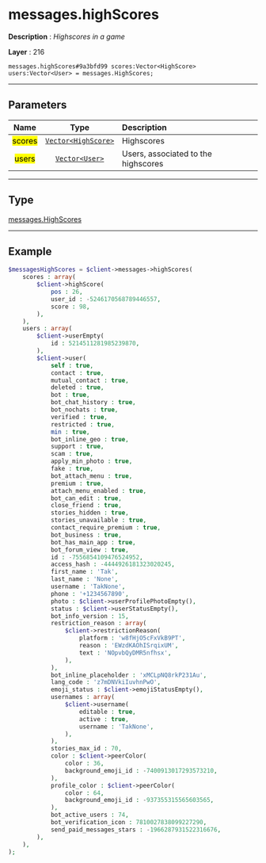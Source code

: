 # messages.highScores

**Description** : *Highscores in a game*

**Layer** : 216

```tl
messages.highScores#9a3bfd99 scores:Vector<HighScore> users:Vector<User> = messages.HighScores;
```

---

## Parameters

| Name | Type | Description |
| :---: | :---: | :--- |
| <mark>scores</mark> | [`Vector<HighScore>`](type/HighScore) | Highscores |
| <mark>users</mark> | [`Vector<User>`](type/User) | Users, associated to the highscores |

---

## Type

[messages.HighScores](type/messages.HighScores)

---

## Example

```php
$messagesHighScores = $client->messages->highScores(
	scores : array(
		$client->highScore(
			pos : 26,
			user_id : -5246170568789446557,
			score : 98,
		),
	),
	users : array(
		$client->userEmpty(
			id : 5214511281985239870,
		),
		$client->user(
			self : true,
			contact : true,
			mutual_contact : true,
			deleted : true,
			bot : true,
			bot_chat_history : true,
			bot_nochats : true,
			verified : true,
			restricted : true,
			min : true,
			bot_inline_geo : true,
			support : true,
			scam : true,
			apply_min_photo : true,
			fake : true,
			bot_attach_menu : true,
			premium : true,
			attach_menu_enabled : true,
			bot_can_edit : true,
			close_friend : true,
			stories_hidden : true,
			stories_unavailable : true,
			contact_require_premium : true,
			bot_business : true,
			bot_has_main_app : true,
			bot_forum_view : true,
			id : -7556854109476524952,
			access_hash : -4444926181323020245,
			first_name : 'Tak',
			last_name : 'None',
			username : 'TakNone',
			phone : '+1234567890',
			photo : $client->userProfilePhotoEmpty(),
			status : $client->userStatusEmpty(),
			bot_info_version : 15,
			restriction_reason : array(
				$client->restrictionReason(
					platform : 'w8fHjO5cFxVkB9PT',
					reason : 'EWzdKAOhISrqixUM',
					text : 'NOpvbQyDMR5nfhsx',
				),
			),
			bot_inline_placeholder : 'xMCLpNQ8rkP231Au',
			lang_code : 'z7mDNVkiIuvhnPwO',
			emoji_status : $client->emojiStatusEmpty(),
			usernames : array(
				$client->username(
					editable : true,
					active : true,
					username : 'TakNone',
				),
			),
			stories_max_id : 70,
			color : $client->peerColor(
				color : 36,
				background_emoji_id : -7400913017293573210,
			),
			profile_color : $client->peerColor(
				color : 64,
				background_emoji_id : -937355315565603565,
			),
			bot_active_users : 74,
			bot_verification_icon : 7810027838099227290,
			send_paid_messages_stars : -1966287931522316676,
		),
	),
);
```